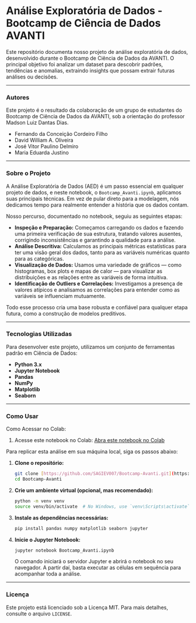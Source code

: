 # Análise Exploratória de Dados - Bootcamp de Ciência de Dados AVANTI

Este repositório documenta nosso projeto de análise exploratória de dados, desenvolvido durante o Bootcamp de Ciência de Dados da AVANTI. O principal objetivo foi analizar um dataset para descobrir padrões, tendências e anomalias, extraindo insights que possam extrair futuras análises ou decisões.

---

### Autores

Este projeto é o resultado da colaboração de um grupo de estudantes do Bootcamp de Ciência de Dados da AVANTI, sob a orientação do professor Madson Luiz Dantas Dias.

* Fernando da Conceição Cordeiro Filho
* David William A. Oliveira
* José Vitor Paulino Delmiro
* Maria Eduarda Justino

---

### Sobre o Projeto

A Análise Exploratória de Dados (AED) é um passo essencial em qualquer projeto de dados, e neste notebook, o `Bootcamp_Avanti.ipynb`, aplicamos suas principais técnicas. Em vez de pular direto para a modelagem, nós dedicamos tempo para realmente entender a história que os dados contam.

Nosso percurso, documentado no notebook, seguiu as seguintes etapas:

* **Inspeção e Preparação:** Começamos carregando os dados e fazendo uma primeira verificação de sua estrutura, tratando valores ausentes, corrigindo inconsistências e garantindo a qualidade para a análise.
* **Análise Descritiva:** Calculamos as principais métricas estatísticas para ter uma visão geral dos dados, tanto para as variáveis numéricas quanto para as categóricas.
* **Visualização de Dados:** Usamos uma variedade de gráficos — como histogramas, box plots e mapas de calor — para visualizar as distribuições e as relações entre as variáveis de forma intuitiva.
* **Identificação de Outliers e Correlações:** Investigamos a presença de valores atípicos e analisamos as correlações para entender como as variáveis se influenciam mutuamente.

Todo esse processo cria uma base robusta e confiável para qualquer etapa futura, como a construção de modelos preditivos.

---

### Tecnologias Utilizadas

Para desenvolver este projeto, utilizamos um conjunto de ferramentas padrão em Ciência de Dados:

* **Python 3.x**
* **Jupyter Notebook**
* **Pandas**
* **NumPy**
* **Matplotlib**
* **Seaborn**

---

### Como Usar

  Como Acessar no Colab:
1. Acesse este notebook no Colab:
   [Abra este notebook no Colab](https://colab.research.google.com/drive/12l4xJ4qjSdDmx2UmUJ9unQDMjGMz0YnP)

Para replicar esta análise em sua máquina local, siga os passos abaixo:

1.  **Clone o repositório:**
    ```bash
    git clone [https://github.com/SAGIEV007/Bootcamp-Avanti.git](https://SAGIEV007/Bootcamp-Avanti.git)
    cd Bootcamp-Avanti
    ```

2.  **Crie um ambiente virtual (opcional, mas recomendado):**
    ```bash
    python -m venv venv
    source venv/bin/activate  # No Windows, use `venv\Scripts\activate`
    ```

3.  **Instale as dependências necessárias:**
    ```bash
    pip install pandas numpy matplotlib seaborn jupyter
    ```

4.  **Inicie o Jupyter Notebook:**
    ```bash
    jupyter notebook Bootcamp_Avanti.ipynb
    ```
    O comando iniciará o servidor Jupyter e abrirá o notebook no seu navegador. A partir daí, basta executar as células em sequência para acompanhar toda a análise.

---

### Licença

Este projeto está licenciado sob a Licença MIT. Para mais detalhes, consulte o arquivo `LICENSE`.
